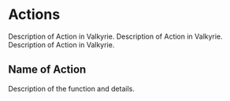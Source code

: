 # Actions
Description of Action in Valkyrie.
Description of Action in Valkyrie.
Description of Action in Valkyrie. 

## Name of Action
Description of the function and details. 
